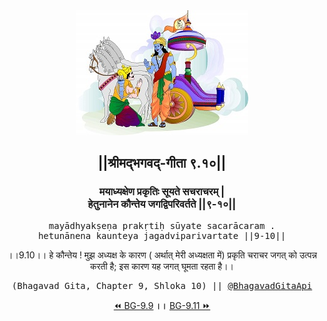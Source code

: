 <center><img src="../../asset/BG.png" alt="#API #bhagavadgitaapi #slok #nodejs #js #api #gitaapi #krishna #hinduism #vedic #ISKCON #shreemadbhagavadgita #technology"/>
<h2>||श्रीमद्‍भगवद्‍-गीता ९.१०||</h2>
<h3>मयाध्यक्षेण प्रकृतिः सूयते सचराचरम् |<br/>हेतुनानेन कौन्तेय जगद्विपरिवर्तते ||९-१०||</h3>
<pre>mayādhyakṣeṇa prakṛtiḥ sūyate sacarācaram .<br/>hetunānena kaunteya jagadviparivartate ||9-10||</pre>
<p>।।9.10।। हे कौन्तेय ! मुझ अध्यक्ष के कारण ( अर्थात् मेरी अध्यक्षता में) प्रकृति चराचर जगत् को उत्पन्न करती है; इस कारण यह जगत् घूमता रहता है।।</p>
<pre>(Bhagavad Gita, Chapter 9, Shloka 10) || <a href="https://twitter.com/bhagavadgitaapi">@BhagavadGitaApi</a></pre><a href="../../9/9">⏪  BG-9.9</a><b>        ।।        </b><a href="../../9/11">BG-9.11  ⏩</a></center>
